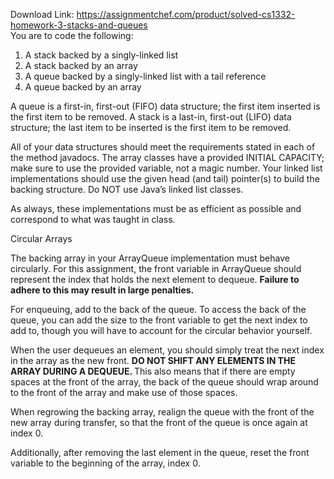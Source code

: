 Download Link: https://assignmentchef.com/product/solved-cs1332-homework-3-stacks-and-queues
<br>
You are to code the following:

<ol>

 <li>A stack backed by a singly-linked list</li>

 <li>A stack backed by an array</li>

 <li>A queue backed by a singly-linked list with a tail reference</li>

 <li>A queue backed by an array</li>

</ol>

A queue is a first-in, first-out (FIFO) data structure; the first item inserted is the first item to be removed. A stack is a last-in, first-out (LIFO) data structure; the last item to be inserted is the first item to be removed.

All of your data structures should meet the requirements stated in each of the method javadocs. The array classes have a provided INITIAL CAPACITY; make sure to use the provided variable, not a magic number. Your linked list implementations should use the given head (and tail) pointer(s) to build the backing structure. Do NOT use Java’s linked list classes.

As always, these implementations must be as efficient as possible and correspond to what was taught in class.

Circular Arrays

The backing array in your ArrayQueue implementation must behave circularly. For this assignment, the front variable in ArrayQueue should represent the index that holds the next element to dequeue. <strong>Failure to adhere to this may result in large penalties.</strong>

For enqueuing, add to the back of the queue. To access the back of the queue, you can add the size to the front variable to get the next index to add to, though you will have to account for the circular behavior yourself.

When the user dequeues an element, you should simply treat the next index in the array as the new front. <strong>DO NOT SHIFT ANY ELEMENTS IN THE ARRAY DURING A DEQUEUE. </strong>This also means that if there are empty spaces at the front of the array, the back of the queue should wrap around to the front of the array and make use of those spaces.

When regrowing the backing array, realign the queue with the front of the new array during transfer, so that the front of the queue is once again at index 0.

Additionally, after removing the last element in the queue, reset the front variable to the beginning of the array, index 0.